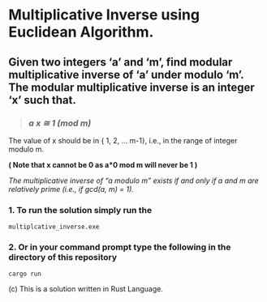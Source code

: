 # Multiplicative Inverse using Euclidean Algorithm.

## Given two integers ‘a’ and ‘m’, find modular multiplicative inverse of ‘a’ under modulo ‘m’. The modular multiplicative inverse is an integer ‘x’ such that. 

> ###  *a x ≅ 1 (mod m)*


The value of x should be in { 1, 2, … m-1}, i.e., in the range of integer modulo m. 

**( Note that x cannot be 0 as a*0 mod m will never be 1 )**


*The multiplicative inverse of “a modulo m” exists if and only if a and m are relatively prime (i.e., if gcd(a, m) = 1).*



### 1. To run the solution simply run the 
```
multiplcative_inverse.exe 

```

###  2. Or in your command prompt type the following in the directory of this repository 
```
cargo run
```



(c) This is a solution written in Rust Language. 

